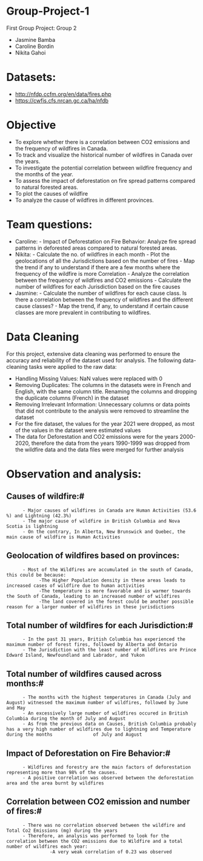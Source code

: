 # Group-Project-1
First Group Project: Group 2

- Jasmine Bamba
- Caroline Bordin
- Nikita Gahoi

# Datasets:
- http://nfdp.ccfm.org/en/data/fires.php
- https://cwfis.cfs.nrcan.gc.ca/ha/nfdb

# Objective
* To explore whether there is a correlation between CO2 emissions and the frequency of wildfires in Canada.
* To track and visualize the historical number of wildfires in Canada over the years.
* To investigate the potential correlation between wildfire frequency and the months of the year.
* To assess the impact of deforestation on fire spread patterns compared to natural forested areas.
* To plot the causes of wildfire
* To analyze the cause of wildfires in different provinces. 

# Team questions:
- Caroline:
          - Impact of Deforestation on Fire Behavior: Analyze fire spread patterns in deforested areas compared to natural forested areas. 
- Nikita:
          - Calculate the no. of wildfires in each month
          - Plot the geolocations of all the Jurisdictions based on the number of fires
          - Map the trend if any to understand if there are a few months where the frequency of the wildfire is more Correlation
          - Analyze the correlation between the frequency of wildfires and CO2 emissions
          - Calculate the number of wildfires for each Jurisdiction based on the fire causes
- Jasmine:
          - Calculate the number of wildfires for each cause class. Is there a correlation between the frequency of wildfires and the different cause classes?
          - Map the trend, if any, to understand if certain cause classes are more prevalent in contributing to wildfires.

# Data Cleaning
For this project, extensive data cleaning was performed to ensure the accuracy and reliability of the dataset used for analysis. The following data-cleaning tasks were applied to the raw data:

- Handling Missing Values: NaN values were replaced with 0
- Removing Duplicates: The columns in the datasets were in French and English, with the same column title. Renaming the columns and dropping the duplicate columns 
  (French) in the dataset 
- Removing Irrelevant Information: Unnecessary columns or data points that did not contribute to the analysis were removed to streamline the dataset
- For the fire dataset, the values for the year 2021 were dropped, as most of the values in the dataset were estimated values
- The data for Deforestation and CO2 emissions were for the years 2000-2020, therefore the data from the years 1990-1999 was dropped from the wildfire data and the   data files were merged for further analysis

# Observation and analysis:
## Causes of wildfire:#
          - Major causes of wildfires in Canada are Human Activities (53.6 %) and Lightning (42.3%)
          - The major cause of wildfire in British Columbia and Nova Scotia is lightning
          - On the contrary, In Alberta, New Brunswick and Quebec, the main cause of wildfire is Human Activities          
## Geolocation of wildfires based on provinces: #        
          - Most of the Wildfires are accumulated in the south of Canada, this could be because:
                -The Higher Population density in these areas leads to increased cases of wildfire due to human activities
                -The temperature is more favorable and is warmer towards the South of Canada, leading to an increased number of wildfires
                -The land covered in the forest could be another possible reason for a larger number of wildfires in these jurisdictions
## Total number of wildfires for each Jurisdiction:#
          - In the past 31 years, British Columbia has experienced the maximum number of forest fires, followed by Alberta and Ontario
          - The Jurisdiction with the least number of Wildfires are Prince Edward Island, Newfoundland and Labrador, and Yukon
## Total number of wildfires caused across months:#
          - The months with the highest temperatures in Canada (July and August) witnessed the maximum number of wildfires, followed by June and May
          - An excessively large number of wildfires occured in British Columbia during the month of July and August
          - As from the previous data on Causes, British Columbia probably has a very high number of wildfires due to lightning and Temperature during the months               of July and August
## Impact of Deforestation on Fire Behavior:#
          - Wildfires and forestry are the main factors of deforestation representing more than 98% of the causes.
          - A positive correlation was observed between the deforestation area and the area burnt by wildfires 
## Correlation between CO2 emission and number of fires:#
          - There was no correlation observed between the wildfire and Total Co2 Emissions (mg) during the years
          - Therefore, an analysis was performed to look for the correlation between the CO2 emissions due to Wildfire and a total number of wildfires each year:
                    -A very weak correlation of 0.23 was observed 
